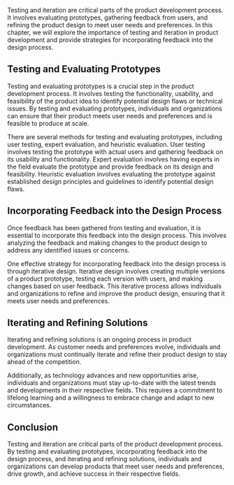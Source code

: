 
Testing and iteration are critical parts of the product development process. It involves evaluating prototypes, gathering feedback from users, and refining the product design to meet user needs and preferences. In this chapter, we will explore the importance of testing and iteration in product development and provide strategies for incorporating feedback into the design process.

Testing and Evaluating Prototypes
---------------------------------

Testing and evaluating prototypes is a crucial step in the product development process. It involves testing the functionality, usability, and feasibility of the product idea to identify potential design flaws or technical issues. By testing and evaluating prototypes, individuals and organizations can ensure that their product meets user needs and preferences and is feasible to produce at scale.

There are several methods for testing and evaluating prototypes, including user testing, expert evaluation, and heuristic evaluation. User testing involves testing the prototype with actual users and gathering feedback on its usability and functionality. Expert evaluation involves having experts in the field evaluate the prototype and provide feedback on its design and feasibility. Heuristic evaluation involves evaluating the prototype against established design principles and guidelines to identify potential design flaws.

Incorporating Feedback into the Design Process
----------------------------------------------

Once feedback has been gathered from testing and evaluation, it is essential to incorporate this feedback into the design process. This involves analyzing the feedback and making changes to the product design to address any identified issues or concerns.

One effective strategy for incorporating feedback into the design process is through iterative design. Iterative design involves creating multiple versions of a product prototype, testing each version with users, and making changes based on user feedback. This iterative process allows individuals and organizations to refine and improve the product design, ensuring that it meets user needs and preferences.

Iterating and Refining Solutions
--------------------------------

Iterating and refining solutions is an ongoing process in product development. As customer needs and preferences evolve, individuals and organizations must continually iterate and refine their product design to stay ahead of the competition.

Additionally, as technology advances and new opportunities arise, individuals and organizations must stay up-to-date with the latest trends and developments in their respective fields. This requires a commitment to lifelong learning and a willingness to embrace change and adapt to new circumstances.

Conclusion
----------

Testing and iteration are critical parts of the product development process. By testing and evaluating prototypes, incorporating feedback into the design process, and iterating and refining solutions, individuals and organizations can develop products that meet user needs and preferences, drive growth, and achieve success in their respective fields.
